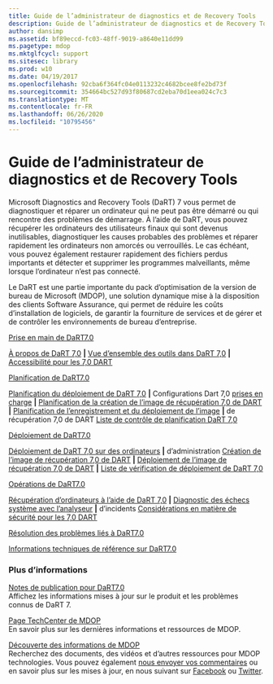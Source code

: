 ```yaml
---
title: Guide de l’administrateur de diagnostics et de Recovery Tools
description: Guide de l’administrateur de diagnostics et de Recovery Tools
author: dansimp
ms.assetid: bf89eccd-fc03-48ff-9019-a8640e11dd99
ms.pagetype: mdop
ms.mktglfcycl: support
ms.sitesec: library
ms.prod: w10
ms.date: 04/19/2017
ms.openlocfilehash: 92cba6f364fc04e0113232c4682bcee8fe2bd73f
ms.sourcegitcommit: 354664bc527d93f80687cd2eba70d1eea024c7c3
ms.translationtype: MT
ms.contentlocale: fr-FR
ms.lasthandoff: 06/26/2020
ms.locfileid: "10795456"
---
```

# Guide de l’administrateur de diagnostics et de Recovery Tools


Microsoft Diagnostics and Recovery Tools (DaRT) 7 vous permet de diagnostiquer et réparer un ordinateur qui ne peut pas être démarré ou qui rencontre des problèmes de démarrage. À l’aide de DaRT, vous pouvez récupérer les ordinateurs des utilisateurs finaux qui sont devenus inutilisables, diagnostiquer les causes probables des problèmes et réparer rapidement les ordinateurs non amorcés ou verrouillés. Le cas échéant, vous pouvez également restaurer rapidement des fichiers perdus importants et détecter et supprimer les programmes malveillants, même lorsque l’ordinateur n’est pas connecté.

Le DaRT est une partie importante du pack d’optimisation de la version de bureau de Microsoft (MDOP), une solution dynamique mise à la disposition des clients Software Assurance, qui permet de réduire les coûts d’installation de logiciels, de garantir la fourniture de services et de gérer et de contrôler les environnements de bureau d’entreprise.

<a href="" id="getting-started-with-dart-7-0"></a>[Prise en main de DaRT7.0](getting-started-with-dart-70-new-ia.md)  

[À propos de DaRT 7,0](about-dart-70-new-ia.md) **|** [Vue d’ensemble des outils dans DaRT 7,0](overview-of-the-tools-in-dart-70-new-ia.md) **|** [Accessibilité pour les 7,0 DART](accessibility-for-dart-70.md)

<a href="" id="planning-for-dart-7-0"></a>[Planification de DaRT7.0](planning-for-dart-70-new-ia.md)  

[Planification du déploiement de DaRT 7,0](planning-to-deploy-dart-70.md) **|** Configurations Dart 7,0 [prises en charge](dart-70-supported-configurations-dart-7.md) **|** [Planification de la création de l’image de récupération 7,0 de DART](planning-to-create-the-dart-70-recovery-image.md) **|** [Planification de l’enregistrement et du déploiement de l’image](planning-how-to-save-and-deploy-the-dart-70-recovery-image.md) **|** de récupération 7,0 de DART [Liste de contrôle de planification DaRT 7,0](dart-70-planning-checklist-dart-7.md)

<a href="" id="deploying-dart-7-0"></a>[Déploiement de DaRT7.0](deploying-dart-70-new-ia.md)  

[Déploiement de DaRT 7,0 sur des ordinateurs](deploying-dart-70-to-administrator-computers-dart-7.md) **|** d’administration [Création de l’image de récupération 7,0 de DART](creating-the-dart-70-recovery-image-dart-7.md) **|** [Déploiement de l’image de récupération 7,0 de DART](deploying-the-dart-70-recovery-image-dart-7.md) **|** [Liste de vérification de déploiement de DaRT 7,0](dart-70-deployment-checklist-dart-7.md)

<a href="" id="operations-for-dart-7-0"></a>[Opérations de DaRT7.0](operations-for-dart-70-new-ia.md)  

[Récupération d’ordinateurs à l’aide de DaRT 7,0](recovering-computers-using-dart-70-dart-7.md) **|** [Diagnostic des échecs système avec l’analyseur](diagnosing-system-failures-with-crash-analyzer--dart-7.md) **|** d’incidents [Considérations en matière de sécurité pour les 7,0 DART](security-considerations-for-dart-70-dart-7.md)

<a href="" id="troubleshooting-dart-7-0"></a>[Résolution des problèmes liés à DaRT7.0](troubleshooting-dart-70-new-ia.md)  

<a href="" id="technical-reference-for-dart-7-0"></a>[Informations techniques de référence sur DaRT7.0](technical-reference-for-dart-70-new-ia.md)  

### Plus d’informations

<a href="" id="release-notes-for-dart-7-0"></a>[Notes de publication pour DaRT7.0](release-notes-for-dart-70-new-ia.md)  
Affichez les informations mises à jour sur le produit et les problèmes connus de DaRT 7.

<a href="" id="mdop-techcenter-page"></a>[Page TechCenter de MDOP](https://go.microsoft.com/fwlink/p/?LinkId=225286)  
En savoir plus sur les dernières informations et ressources de MDOP.

<a href="" id="mdop-information-experience"></a>[Découverte des informations de MDOP](https://go.microsoft.com/fwlink/p/?LinkId=236032)  
Recherchez des documents, des vidéos et d’autres ressources pour MDOP technologies. Vous pouvez également [nous envoyer vos commentaires](mailto:MDOPDocs@microsoft.com) ou en savoir plus sur les mises à jour, en nous suivant sur [Facebook](https://go.microsoft.com/fwlink/p/?LinkId=242445) ou [Twitter](https://go.microsoft.com/fwlink/p/?LinkId=242447).

 

 





